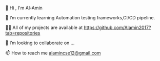 👋 Hi , I'm Al-Amin

🌱 I’m currently learning Automation testing frameworks,CI/CD pipeline.

👨‍💻 All of my projects are available at https://github.com/Alamin2017?tab=repositories

💞️ I’m looking to collaborate on ...

📫 How to reach me alamincse12@gmail.com


